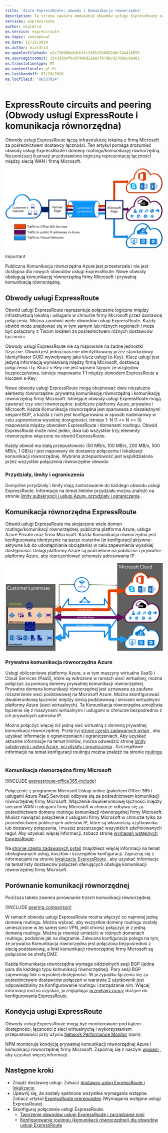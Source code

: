 ```yaml
---
title: 'Azure ExpressRoute: obwody i Komunikacja równorzędna'
description: Ta strona zawiera omówienie obwodów usługi ExpressRoute oraz domen routingu/komunikacji równorzędnej.
services: expressroute
author: mialdrid
ms.service: expressroute
ms.topic: conceptual
ms.date: 12/13/2019
ms.author: mialdrid
ms.openlocfilehash: e2c730906e8dcb31c3365259088240c74e416855
ms.sourcegitcommit: 3543d3b4f6c6f496d22ea5f97d8cd2700ac9a481
ms.translationtype: MT
ms.contentlocale: pl-PL
ms.lasthandoff: 07/20/2020
ms.locfileid: "86537024"
---
```

# <a name="expressroute-circuits-and-peering"></a>ExpressRoute circuits and peering (Obwody usługi ExpressRoute i komunikacja równorzędna)

Obwody usługi ExpressRoute łączą infrastrukturę lokalną z firmą Microsoft za pośrednictwem dostawcy łączności. Ten artykuł pomaga zrozumieć obwody usługi ExpressRoute i domeny routingu/komunikację równorzędną. Na poniższej ilustracji przedstawiono logiczną reprezentację łączności między siecią WAN i firmą Microsoft.

![Diagram przedstawiający sposób, w jaki obwody usługi ExpressRoute łączą infrastrukturę lokalną z firmą Microsoft za pośrednictwem dostawcy łączności.](./media/expressroute-circuit-peerings/expressroute-basic.png)

> [!IMPORTANT]
> Publiczna Komunikacja równorzędna Azure jest przestarzała i nie jest dostępna dla nowych obwodów usługi ExpressRoute. Nowe obwody obsługują komunikację równorzędną firmy Microsoft i prywatną komunikację równorzędną.  
>

## <a name="expressroute-circuits"></a><a name="circuits"></a>Obwody usługi ExpressRoute

Obwód usługi ExpressRoute reprezentuje połączenie logiczne między infrastrukturą lokalną i usługami w chmurze firmy Microsoft przez dostawcę połączenia. Można zamówić wiele obwodów usługi ExpressRoute. Każdy obwód może znajdować się w tym samym lub różnych regionach i może być połączony z Twoim lokalem za pośrednictwem różnych dostawców łączności.

Obwody usługi ExpressRoute nie są mapowane na żadne jednostki fizyczne. Obwód jest jednoznacznie identyfikowany przez standardowy identyfikator GUID wywoływany jako klucz usługi (s-Key). Klucz usługi jest jedyną informacją wymienianą między firmą Microsoft, dostawcą połączenia i ty. Klucz s-Key nie jest wpisem tajnym ze względów bezpieczeństwa. Istnieje mapowanie 1:1 między obwodem ExpressRoute a kluczem s-Key.

Nowe obwody usługi ExpressRoute mogą obejmować dwie niezależne elementy równorzędne: prywatną komunikację równorzędną i komunikację równorzędną firmy Microsoft. Istniejące obwody usługi ExpressRoute mogą zawierać trzy sieci równorzędne: publiczne platformy Azure, prywatne i Microsoft. Każda Komunikacja równorzędna jest sparowana z niezależnymi sesjami BGP, a każda z nich jest konfigurowana w sposób nadmiarowy w celu zapewnienia wysokiej dostępności. Istnieje 1: N (1 <= N <= 3) mapowania między obwodem ExpressRoute i domenami routingu. Obwód ExpressRoute może mieć jeden, dwa lub wszystkie trzy elementy równorzędne włączone na obwód ExpressRoute.

Każdy obwód ma stałą przepustowość (50 MB/s, 100 MB/s, 200 MB/s, 500 MB/s, 1 GB/s) i jest mapowany do dostawcy połączenia i lokalizacji komunikacji równorzędnej. Wybrana przepustowość jest współdzielona przez wszystkie połączenia równorzędne obwodu

### <a name="quotas-limits-and-limitations"></a><a name="quotas"></a>Przydziały, limity i ograniczenia

Domyślne przydziały i limity mają zastosowanie do każdego obwodu usługi ExpressRoute. Informacje na temat limitów przydziału można znaleźć na stronie [limity subskrypcji i usługi Azure, przydziały i ograniczenia](../azure-resource-manager/management/azure-subscription-service-limits.md) .

## <a name="expressroute-peering"></a><a name="routingdomains"></a>Komunikacja równorzędna ExpressRoute

Obwód usługi ExpressRoute ma skojarzone wiele domen routingu/komunikacji równorzędnej: publiczna platforma Azure, usługa Azure Private oraz firma Microsoft. Każda Komunikacja równorzędna jest konfigurowana identycznie na parze routerów (w konfiguracji aktywne-aktywne lub do udostępniania obciążenia) w celu zapewnienia wysokiej dostępności. Usługi platformy Azure są podzielone na *publiczne* i *prywatne* platformy Azure, aby reprezentować schematy adresowania IP.

![Diagram przedstawiający sposób, w jaki usługa Azure Public, Private i Komunikacja równorzędna firmy Microsoft jest konfigurowana w obwodzie usługi ExpressRoute.](./media/expressroute-circuit-peerings/expressroute-peerings.png)

### <a name="azure-private-peering"></a><a name="privatepeering"></a>Prywatna komunikacja równorzędna Azure

Usługi obliczeniowe platformy Azure, a w tym maszyny wirtualne (IaaS) i Cloud Services (PaaS), które są wdrożone w ramach sieci wirtualnej, można połączyć za pomocą domeny prywatnej komunikacji równorzędnej. Prywatna domena komunikacji równorzędnej jest uznawana za zaufane rozszerzenie sieci podstawowej na Microsoft Azure. Można skonfigurować dwukierunkową łączność między siecią podstawową i sieciami wirtualnymi platformy Azure (sieci wirtualnych). Ta Komunikacja równorzędna umożliwia łączenie się z maszynami wirtualnymi i usługami w chmurze bezpośrednio z ich prywatnych adresów IP.  

Można połączyć więcej niż jedną sieć wirtualną z domeną prywatnej komunikacji równorzędnej. Przejrzyj [stronę często zadawanych pytań](expressroute-faqs.md) , aby uzyskać informacje o ograniczeniach i ograniczeniach. Aby uzyskać aktualne informacje na temat limitów, można odwiedzić stronę [limity subskrypcji i usługi Azure, przydziały i ograniczenia](../azure-resource-manager/management/azure-subscription-service-limits.md) .  Szczegółowe informacje na temat konfiguracji routingu można znaleźć na stronie [routingu](expressroute-routing.md) .

### <a name="microsoft-peering"></a><a name="microsoftpeering"></a>Komunikacja równorzędna firmy Microsoft

[!INCLUDE [expressroute-office365-include](../../includes/expressroute-office365-include.md)]

Połączenie z programem Microsoft Usługi online (pakietem Office 365 i usługami Azure PaaS Services) odbywa się za pośrednictwem komunikacji równorzędnej firmy Microsoft. Włączenie dwukierunkowej łączności między sieciami WAN i usługami firmy Microsoft w chmurze odbywa się za pośrednictwem domeny routingu komunikacji równorzędnej firmy Microsoft. Musisz nawiązać połączenie z usługami firmy Microsoft w chmurze tylko za pośrednictwem publicznych adresów IP, które są własnością użytkownika lub dostawcy połączenia, i musisz przestrzegać wszystkich zdefiniowanych reguł. Aby uzyskać więcej informacji, zobacz stronę [wymagań wstępnych ExpressRoute](expressroute-prerequisites.md) .

Na [stronie często zadawanych pytań](expressroute-faqs.md) znajdziesz więcej informacji na temat obsługiwanych usług, kosztów i szczegółów konfiguracji. Zapoznaj się z informacjami na stronie [lokalizacje ExpressRoute](expressroute-locations.md) , aby uzyskać informacje na temat listy dostawców połączeń oferujących obsługę komunikacji równorzędnej firmy Microsoft.

## <a name="peering-comparison"></a><a name="peeringcompare"></a>Porównanie komunikacji równorzędnej

Poniższa tabela zawiera porównanie trzech komunikacji równorzędnej:

[!INCLUDE [peering comparison](../../includes/expressroute-peering-comparison.md)]

W ramach obwodu usługi ExpressRoute można włączyć co najmniej jedną domenę routingu. Można wybrać, aby wszystkie domeny routingu zostały umieszczone w tej samej sieci VPN, jeśli chcesz połączyć je z jedną domeną routingu. Można je również umieścić w różnych domenach routingu, podobnie jak na diagramie. Zalecana konfiguracja polega na tym, że prywatna Komunikacja równorzędna jest połączona bezpośrednio z siecią podstawową, a linki komunikacji równorzędnej firmy Microsoft są połączone ze strefą DMZ.

Każda Komunikacja równorzędna wymaga oddzielnych sesji BGP (jedna para dla każdego typu komunikacji równorzędnej). Pary sesji BGP zapewniają link o wysokiej dostępności. W przypadku łączenia się za pośrednictwem dostawców połączeń w warstwie 2 użytkownik jest odpowiedzialny za Konfigurowanie routingu i zarządzanie nim. Więcej informacji można uzyskać, przeglądając [przepływy pracy](expressroute-workflows.md) służące do konfigurowania ExpressRoute.

## <a name="expressroute-health"></a><a name="health"></a>Kondycja usługi ExpressRoute

Obwody usługi ExpressRoute mogą być monitorowane pod kątem dostępności, łączności z sieci wirtualnychą i wykorzystaniem przepustowości przy użyciu [Network Performance Monitor](https://docs.microsoft.com/azure/networking/network-monitoring-overview) (npm).

NPM monitoruje kondycję prywatnej komunikacji równorzędnej Azure i komunikacji równorzędnej firmy Microsoft. Zapoznaj się z naszym [wpisem](https://azure.microsoft.com/blog/monitoring-of-azure-expressroute-in-preview/) , aby uzyskać więcej informacji.

## <a name="next-steps"></a>Następne kroki

* Znajdź dostawcę usługi. Zobacz [dostawcy usług ExpressRoute i lokalizacje](expressroute-locations.md).
* Upewnij się, że zostały spełnione wszystkie wymagania wstępne. Zobacz artykuł [ExpressRoute prerequisites](expressroute-prerequisites.md) (Wymagania wstępne usługi ExpressRoute).
* Skonfiguruj połączenie usługi ExpressRoute.
  * [Tworzenie obwodów usługi ExpressRoute i zarządzanie nimi](expressroute-howto-circuit-portal-resource-manager.md)
  * [Konfigurowanie routingu (komunikacji równorzędnej) dla obwodów usługi ExpressRoute](expressroute-howto-routing-portal-resource-manager.md)
